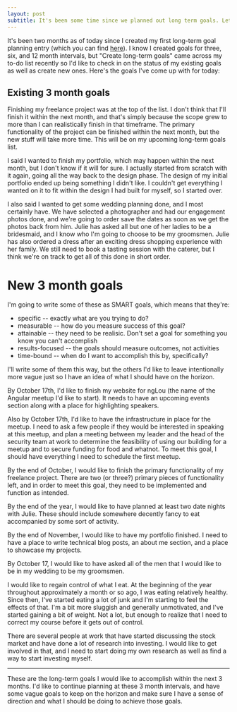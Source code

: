 ```yaml
---
layout: post
subtitle: It's been some time since we planned out long term goals. Let's check up on where we are and do some more long-term planning.
---
```


It's been two months as of today since I created my first long-term goal planning entry (which you can find [here]({{site.url}}/aom-journal/2018/07/24/day-24.html)). I know I created goals for three, six, and 12 month intervals, but "Create long-term goals" came across my to-do list recently so I'd like to check in on the status of my existing goals as well as create new ones. Here's the goals I've come up with for today:

## Existing 3 month goals

Finishing my freelance project was at the top of the list. I don't think that I'll finish it within the next month, and that's simply because the scope grew to more than I can realistically finish in that timeframe. The primary functionality of the project can be finished within the next month, but the new stuff will take more time. This will be on my upcoming long-term goals list.

I said I wanted to finish my portfolio, which may happen within the next month, but I don't know if it will for sure. I actually started from scratch with it again, going all the way back to the design phase. The design of my initial portfolio ended up being something I didn't like. I couldn't get everything I wanted on it to fit within the design I had built for myself, so I started over.

I also said I wanted to get some wedding planning done, and I most certainly have. We have selected a photographer and had our engagement photos done, and we're going to order save the dates as soon as we get the photos back from him. Julie has asked all but one of her ladies to be a bridesmaid, and I know who I'm going to choose to be my groomsmen. Julie has also ordered a dress after an exciting dress shopping experience with her family. We still need to book a tasting session with the caterer, but I think we're on track to get all of this done in short order.

# New 3 month goals

I'm going to write some of these as SMART goals, which means that they're:

- specific -- exactly what are you trying to do?
- measurable -- how do you measure success of this goal?
- attainable -- they need to be realisic. Don't set a goal for something you know you can't accomplish
- results-focused -- the goals should measure outcomes, not activities
- time-bound -- when do I want to accomplish this by, specifically?

I'll write some of them this way, but the others I'd like to leave intentionally more vague just so I have an idea of what I should have on the horizon.

By October 17th, I'd like to finish my website for ngLou (the name of the Angular meetup I'd like to start). It needs to have an upcoming events section along with a place for highlighting speakers.

Also by October 17th, I'd like to have the infrastructure in place for the meetup. I need to ask a few people if they would be interested in speaking at this meetup, and plan a meeting between my leader and the head of the security team at work to determine the feasibility of using our building for a meetup and to secure funding for food and whatnot. To meet this goal, I should have everything I need to schedule the first meetup.

By the end of October, I would like to finish the primary functionality of my freelance project. There are two (or three?) primary pieces of functionality left, and in order to meet this goal, they need to be implemented and function as intended.

By the end of the year, I would like to have planned at least two date nights with Julie. These should include somewhere decently fancy to eat accompanied by some sort of activity.

By the end of November, I would like to have my portfolio finished. I need to have a place to write technical blog posts, an about me section, and a place to showcase my projects.

By October 17, I would like to have asked all of the men that I would like to be in my wedding to be my groomsmen.

I would like to regain control of what I eat. At the beginning of the year throughout approximately a month or so ago, I was eating relatively healthy. Since then, I've started eating a lot of junk and I'm starting to feel the effects of that. I'm a bit more sluggish and generally unmotivated, and I've started gaining a bit of weight. Not a lot, but enough to realize that I need to correct my course before it gets out of control.

There are several people at work that have started discussing the stock market and have done a lot of research into investing. I would like to get involved in that, and I need to start doing my own research as well as find a way to start investing myself.

---

These are the long-term goals I would like to accomplish within the next 3 months. I'd like to continue planning at these 3 month intervals, and have some vague goals to keep on the horizon and make sure I have a sense of direction and what I should be doing to achieve those goals.
